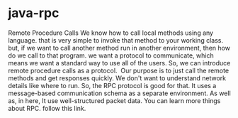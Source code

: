 # java-rpc
Remote Procedure Calls
We know how to call local methods using any language. that is very simple to invoke that method to your working class. but, if we want to call another method run in another environment, then how do we call to that program. we want a protocol to communicate, which means we want a standard way to use all of the users. So, we can introduce remote procedure calls as a protocol. 
Our purpose is to just call the remote methods and get responses quickly. We don't want to understand network details like where to run. So, the RPC protocol is good for that. It uses a message-based communication schema as a separate environment. As well as, in here, It use well-structured packet data.
You can learn more things about RPC. follow this link. 
